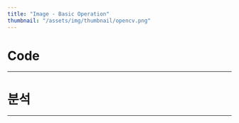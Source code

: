 ```yaml
---
title: "Image - Basic Operation"
thumbnail: "/assets/img/thumbnail/opencv.png"
---
```


# Code
---

# 분석
---
